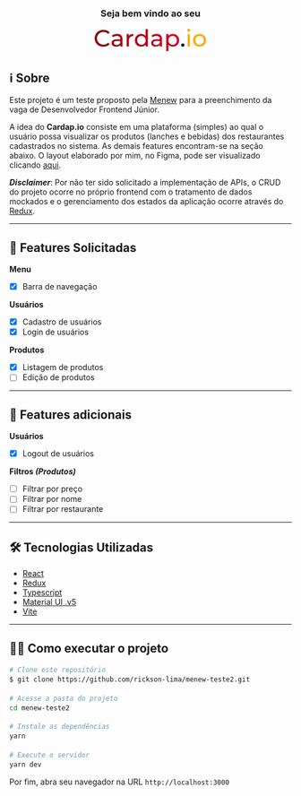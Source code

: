 <div align="center">
<h3>Seja bem vindo ao seu</h3>

<img src=".github/Logo.svg" width="200">

</div>

## **ℹ️ Sobre**

Este projeto é um teste proposto pela [Menew](https://www.menew.com.br/) para a preenchimento da vaga de Desenvolvedor Frontend Júnior.

A idea do **Cardap.io** consiste em uma plataforma (simples) ao qual o usuário possa visualizar os produtos (lanches e bebidas) dos restaurantes cadastrados no sistema. As demais features encontram-se na seção abaixo. O layout elaborado por mim, no Figma, pode ser visualizado clicando [aqui](https://www.figma.com/file/RH6zQXx8SROVVbDb4wYNCP/Menew-Test?node-id=0%3A1).

**_Disclaimer_**: Por não ter sido solicitado a implementação de APIs, o CRUD do projeto ocorre no próprio frontend com o tratamento de dados mockados e o gerenciamento dos estados da aplicação ocorre através do [Redux](https://redux.js.org/).

---

## **📑 Features Solicitadas**

**Menu**

- [X] Barra de navegação

**Usuários**

- [X] Cadastro de usuários
- [X] Login de usuários

**Produtos**

- [X] Listagem de produtos
- [ ] Edição de produtos

---

## **🚀 Features adicionais**

**Usuários**

- [x] Logout de usuários

**Filtros _(Produtos)_**

- [ ] Filtrar por preço
- [ ] Filtrar por nome
- [ ] Filtrar por restaurante

---

## **🛠️ Tecnologias Utilizadas**

- [React](https://pt-br.reactjs.org/)
- [Redux](https://redux.js.org/)
- [Typescript](https://www.typescriptlang.org/)
- [Material UI .v5](https://mui.com/pt/)
- [Vite](https://vitejs.dev/)

---

## 👨‍💻 Como executar o projeto

```bash
# Clone este repositório
$ git clone https://github.com/rickson-lima/menew-teste2.git

# Acesse a pasta do projeto
cd menew-teste2

# Instale as dependências
yarn

# Execute o servidor
yarn dev
```

Por fim, abra seu navegador na URL `http://localhost:3000`
<br>
